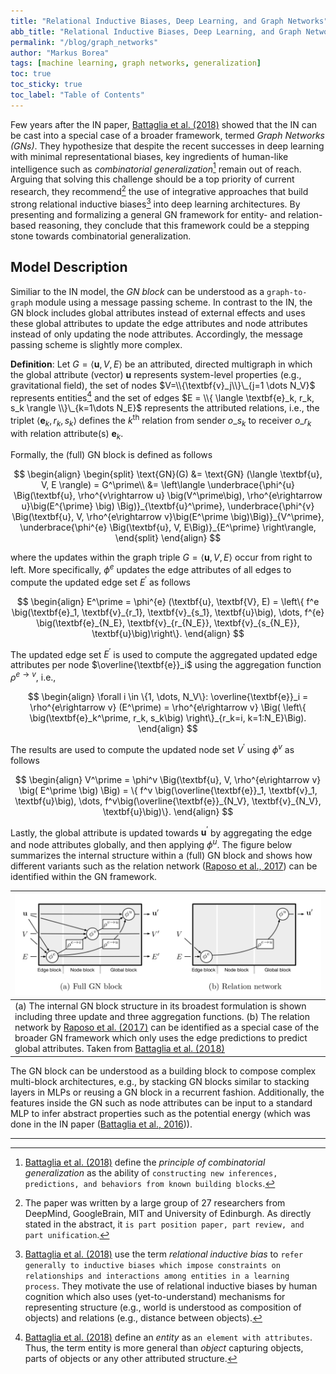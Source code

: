 ```yaml
---
title: "Relational Inductive Biases, Deep Learning, and Graph Networks"
abb_title: "Relational Inductive Biases, Deep Learning, and Graph Networks"
permalink: "/blog/graph_networks"
author: "Markus Borea"
tags: [machine learning, graph networks, generalization]
toc: true
toc_sticky: true
toc_label: "Table of Contents"
---
```


Few years after the IN paper, [Battaglia et al.
(2018)](https://arxiv.org/abs/1806.01261) showed that the IN can be
cast into a special case of a broader framework, termed *Graph
Networks (GNs)*. They hypothesize that despite the recent successes in
deep learning with minimal representational biases, key ingredients of
human-like intelligence such as *combinatorial
  generalization*[^1] remain out of reach.
  Arguing that solving this challenge should be a top priority of
  current research, they recommend[^2] the use
  of integrative approaches that build strong relational inductive 
biases[^3] into deep learning architectures. By
presenting and formalizing a general GN framework for entity- and
relation-based reasoning, they conclude that this framework could be a
stepping stone towards combinatorial generalization. 

[^1]: [Battaglia et al. (2018)](https://arxiv.org/abs/1806.01261) define the *principle of combinatorial generalization* as the ability of `constructing new inferences, predictions, and behaviors from known building blocks`.  

[^2]: The paper was written by a large group of 27 researchers from
    DeepMind, GoogleBrain, MIT and University of Edinburgh. As
    directly stated in the abstract, it `is part position paper, part
    review, and part unification`.  

[^3]: [Battaglia et al. (2018)](https://arxiv.org/abs/1806.01261) use
    the term *relational inductive bias* to `refer generally to
    inductive biases which impose constraints on relationships and
    interactions among entities in a learning process`. They motivate
    the use of relational inductive biases by human cognition which
    also uses (yet-to-understand) mechanisms for representing
    structure (e.g., world is understood as composition of objects)
    and relations (e.g., distance between objects).

## Model Description 

Similiar to the IN model, the *GN block* can be understood as a
`graph-to-graph` module using a message passing scheme. In contrast to the IN,
the GN block includes global attributes instead of external effects and uses
these global attributes to update the edge attributes and node attributes
instead of only updating the node attributes. Accordingly, the message passing
scheme is slightly more complex.



**Definition**: Let $G=\langle \textbf{u}, V, E \rangle$ be an attributed, directed
multigraph in which the global attribute (vector) $\textbf{u}$ represents system-level
properties (e.g., gravitational field), the set of nodes 
$V=\\{\textbf{v}_j\\}\_{j=1 \dots N_V}$ represents entities[^4] and
the set of edges 
$E = \\{ \langle \textbf{e}_k, r_k, s_k \rangle \\}\_{k=1\dots N_E}$ 
represents the attributed relations, i.e., the triplet 
$\langle \textbf{e}_k, r_k, s_k \rangle$ defines the $k^{\text{th}}$ relation from sender
$o\_{s_k}$ to receiver $o\_{r_k}$ with relation attribute(s) $\textbf{e}_k$. 

[^4]: [Battaglia et al. (2018)](https://arxiv.org/abs/1806.01261)
    define an *entity* as `an element with attributes`. Thus, the term
    entity is more general than *object* capturing objects, parts of
    objects or any other attributed structure. 
    
Formally, the (full) GN block is defined as follows

$$
\begin{align}
  \begin{split}
    \text{GN}(G) &= \text{GN} (\langle \textbf{u}, V, E \rangle) = G^\prime\\
               &= \left\langle
                 \underbrace{\phi^{u} \Big(\textbf{u}, \rho^{v\rightarrow u} \big(V^\prime\big), \rho^{e\rightarrow u}\big(E^{\prime} \big) \Big)}_{\textbf{u}^\prime},
   \underbrace{\phi^{v} \Big(\textbf{u}, V, \rho^{e\rightarrow v}\big(E^\prime \big)\Big)}_{V^\prime},
   \underbrace{\phi^{e} \Big(\textbf{u}, V, E\Big)}_{E^\prime} \right\rangle,
   \end{split}
\end{align}
$$

where the updates within the graph triple $G=\langle \textbf{u}, V, E \rangle$
occur from right to left. More specifically, $\phi^e$ updates the edge
attributes of all edges to compute the updated edge set $E^\prime$ as follows

$$
\begin{align}
  E^\prime  = \phi^{e} (\textbf{u}, \textbf{V}, E)
  = \left\{ f^e \big(\textbf{e}_1, \textbf{v}_{r_1}, \textbf{v}_{s_1}, \textbf{u}\big), \dots,
    f^{e} \big(\textbf{e}_{N_E}, \textbf{v}_{r_{N_E}}, \textbf{v}_{s_{N_E}}, \textbf{u}\big)\right\}.
\end{align}
$$

The updated edge set $E^\prime$ is used to compute the aggregated updated edge
attributes per node $\overline{\textbf{e}}_i$ using the aggregation function
$\rho^{e\rightarrow v}$, i.e.,

$$
\begin{align}
  \forall i \in \{1, \dots, N_V\}: \overline{\textbf{e}}_i = \rho^{e\rightarrow v} (E^\prime)
  = \rho^{e\rightarrow v} \Big( \left\{  \big(\textbf{e}_k^\prime, r_k, s_k\big)  \right\}_{r_k=i, k=1:N_E}\Big).
\end{align}
$$

The results are used to compute the updated node set $V^\prime$ using $\phi^v$
as follows

$$
\begin{align}
  V^\prime = \phi^v \Big(\textbf{u}, V, \rho^{e\rightarrow v} \big( E^\prime \big) \Big)
  = \{ f^v \big(\overline{\textbf{e}}_1, \textbf{v}_1, \textbf{u}\big), \dots,
  f^v\big(\overline{\textbf{e}}_{N_V}, \textbf{v}_{N_V}, \textbf{u}\big)\}.
\end{align}
$$

Lastly, the global attribute is updated towards $\textbf{u}^\prime$ by aggregating the
edge and node attributes globally, and then applying $\phi^u$.
The figure below summarizes the internal structure within a (full) GN block
and shows how different variants such as the relation network ([Raposo
et al., 2017](https://arxiv.org/abs/1702.05068)) can be identified
within the GN framework.

| ![GN block vs Relation Network](/assets/img/012_graph_networks/graph_networks_vs_RN.png "GN block vs Relation Network") |
| :--         |
|(a) The internal GN block structure in its broadest formulation is shown including three update and three aggregation functions. (b) The relation network by [Raposo et al. (2017)](https://arxiv.org/abs/1702.05068) can be identified as a special case of the broader GN framework which only uses the edge predictions to predict global attributes. Taken from [Battaglia et al. (2018)](https://arxiv.org/abs/1806.01261)|

The GN block can be understood as a building block to compose complex
multi-block architectures, e.g., by stacking GN blocks similar to stacking
layers in MLPs or reusing a GN block in a recurrent fashion. Additionally, the
features inside the GN such as node attributes can be input to a standard MLP to
infer abstract properties such as the potential energy (which was done in the IN
paper ([Battaglia et al., 2016](https://arxiv.org/abs/1612.00222))).

-----------------------------------------------------------------------------------------------------
